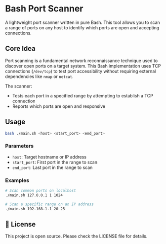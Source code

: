 # Bash Port Scanner

A lightweight port scanner written in pure Bash. This tool allows you to scan a range of ports on any host to identify which ports are open and accepting connections.

## Core Idea

Port scanning is a fundamental network reconnaissance technique used to discover open ports on a target system. This Bash implementation uses TCP connections (`/dev/tcp`) to test port accessibility without requiring external dependencies like `nmap` or `netcat`.

The scanner:
- Tests each port in a specified range by attempting to establish a TCP connection
- Reports which ports are open and responsive

## Usage

```bash
bash ./main.sh <host> <start_port> <end_port>
```

### Parameters

- `host`: Target hostname or IP address
- `start_port`: First port in the range to scan
- `end_port`: Last port in the range to scan

### Examples

```bash
# Scan common ports on localhost
./main.sh 127.0.0.1 1 1024

# Scan a specific range on an IP address
./main.sh 192.168.1.1 20 25
```

## 📝 License

This project is open source. Please check the LICENSE file for details.
